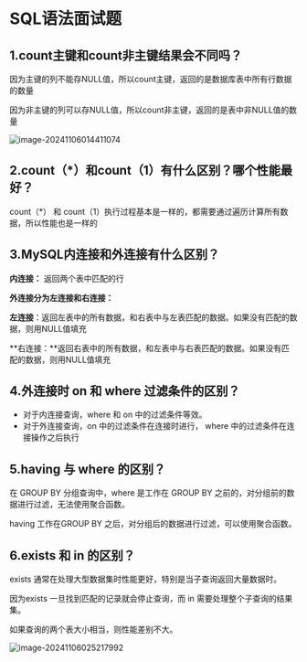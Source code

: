 # SQL语法面试题



## 1.count主键和count非主键结果会不同吗？

因为主键的列不能存NULL值，所以count主键，返回的是数据库表中所有行数据的数量

因为非主键的列可以存NULL值，所以count非主键，返回的是表中非NULL值的数量

![image-20241106014411074](C:\Users\Napoleon\Desktop\学习记录\photo\image-20241106014411074.png)



## 2.count（*）和count（1）有什么区别？哪个性能最好？

count（*） 和 count（1）执行过程基本是一样的，都需要通过遍历计算所有数据，所以性能也是一样的



## 3.MySQL内连接和外连接有什么区别？

**内连接：** 返回两个表中匹配的行

**外连接分为左连接和右连接：**

**左连接**：返回左表中的所有数据，和右表中与左表匹配的数据。如果没有匹配的数据，则用NULL值填充

**右连接：**返回右表中的所有数据，和左表中与右表匹配的数据。如果没有匹配的数据，则用NULL值填充



## 4.外连接时 on 和 where 过滤条件的区别？

* 对于内连接查询，where 和 on 中的过滤条件等效。
* 对于外连接查询，on 中的过滤条件在连接时进行， where 中的过滤条件在连接操作之后执行



## 5.having 与 where 的区别？

在 GROUP BY 分组查询中，where 是工作在 GROUP BY 之前的，对分组前的数据进行过滤，无法使用聚合函数。

having 工作在GROUP BY 之后，对分组后的数据进行过滤，可以使用聚合函数。



## 6.exists 和 in 的区别？

exists 通常在处理大型数据集时性能更好，特别是当子查询返回大量数据时。

因为exists 一旦找到匹配的记录就会停止查询，而 in 需要处理整个子查询的结果集。

如果查询的两个表大小相当，则性能差别不大。

![image-20241106025217992](C:\Users\Napoleon\Desktop\学习记录\photo\image-20241106025217992.png)